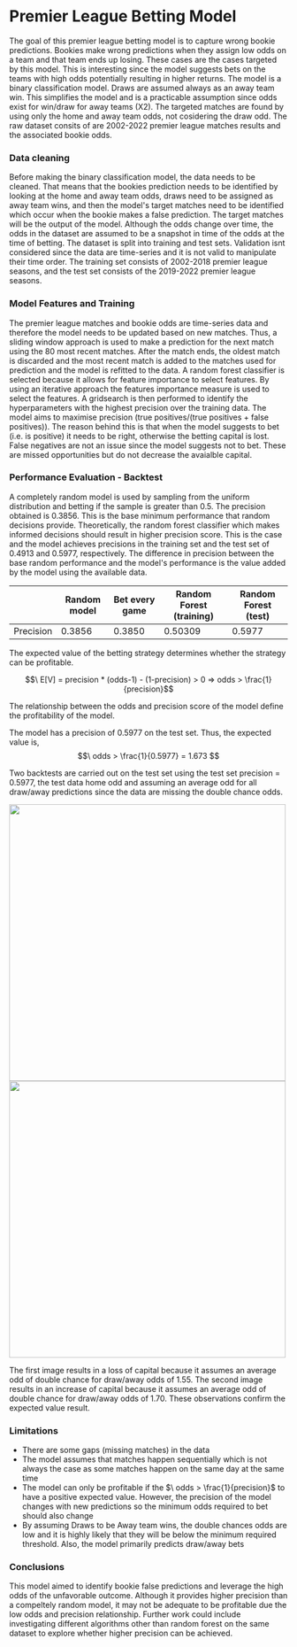 # Premier League Betting Model

The goal of this premier league betting model is to capture wrong bookie predictions. Bookies make wrong predictions when they assign low odds on a team and that team ends up losing.
These cases are the cases targeted by this model. This is interesting since the model suggests bets on the teams with high odds potentially resulting in higher returns. The model is a binary classification model. Draws are assumed always as an away team win. This simplifies the model and is a practicable assumption since odds exist for win/draw for away teams (X2). The targeted matches are found by using only the home and away team odds, not cosidering the draw odd. The raw dataset consits of are 2002-2022 premier league matches results and the associated bookie odds.

### Data cleaning

Before making the binary classification model, the data needs to be cleaned. That means that the bookies prediction needs to be identified by looking at the home and away team odds, draws need to be assigned as away team wins,
and then the model's target matches need to be identified which occur when the bookie makes a false prediction. The target matches will be the output of the model. Although the odds change over time, the odds in the dataset are assumed to be a snapshot in time of the odds at the time of betting. 
The dataset is split into training and test sets. Validation isnt considered since the data are time-series and it is not valid to manipulate their time order. The training set consists of 2002-2018 premier league seasons, and the test set consists of the 2019-2022 premier league seasons.

### Model Features and Training
The premier league matches and bookie odds are time-series data and therefore the model needs to be updated based on new matches. Thus, a sliding window approach is used to make a prediction for the next match using the 80 most recent matches. After the match ends, the oldest match is discarded and the most recent match is added to the matches used for prediction and the model is refitted to the data. A random forest classifier is selected because it allows for feature importance to select features. By using an iterative approach the features importance measure is used to select the features. A gridsearch is then performed to identify the hyperparameters with the highest precision over the training data. The model aims to maximise precision (true positives/(true positives + false positives)). The reason behind this is that when the model suggests to bet (i.e. is positive) it needs to be right, otherwise the betting capital is lost. False negatives are not an issue since the model suggests not to bet. These are missed opportunities but do not decrease the avaialble capital.


### Performance Evaluation - Backtest

 A completely random model is used by sampling from the uniform distribution and betting if the sample is greater than 0.5. The precision obtained is 0.3856. This is the base minimum performance that random decisions provide. Theoretically, the random forest classifier which makes informed decisions should result in higher precision score. This is the case and the model achieves precisions in the training set and the test set of 0.4913 and 0.5977, respectively. The difference in precision between the base random performance and the model's performance is the value added by the model using the available data. 

 

|           | Random model | Bet every game   | Random Forest (training) | Random Forest (test) |
| --------- | -------------| ---------------- | -------------------------| -------------------- |
| Precision | 0.3856       | 0.3850           |  0.50309                 | 0.5977               |


The expected value of the betting strategy determines whether the strategy can be profitable.

$$\ E[V] = precision * (odds-1) - (1-precision) > 0 => odds > \frac{1}{precision}$$

The relationship between the odds and precision score of the model define the profitability of the model.

The model has a precision of 0.5977 on the test set. Thus, the expected value is,
$$\ odds > \frac{1}{0.5977} = 1.673 $$

Two backtests are carried out on the test set using the test set precision = 0.5977, the test data home odd and assuming an average odd for all draw/away predictions since the data are missing the double chance odds.

<img src="https://github.com/alexkarakozis/Premier-League-Betting-Model/assets/69156399/9a1b808c-d7e4-42dc-9141-502143f469f4" width=500/>

<img src="https://github.com/alexkarakozis/Premier-League-Betting-Model/assets/69156399/1502797d-30d2-475c-972a-fd7ce3b230ef" width=500/>

The first image results in a loss of capital because it assumes an average odd of double chance for draw/away odds of 1.55. 
The second image results in an increase of capital because it assumes an average odd of double chance for draw/away odds of 1.70.
These observations confirm the expected value result.

### Limitations
- There are some gaps (missing matches) in the data
- The model assumes that matches happen sequentially which is not always the case as some matches happen on the same day at the same time
- The model can only be profitable if the $\ odds > \frac{1}{precision}$ to have a positive expected value. However, the precision of the model changes with new predictions so the minimum odds required to bet should also change
- By assuming Draws to be Away team wins, the double chances odds are low and it is highly likely that they will be below the minimum required threshold. Also, the model primarily predicts draw/away bets


### Conclusions
This model aimed to identify bookie false predictions and leverage the high odds of the unfavorable outcome. Although it provides higher precision than a compeltely random model, it may not be adequate to be profitable due the low odds and precision relationship. Further work could include investigating different algorithms other than random forest on the same dataset to explore whether higher precision can be achieved. 


